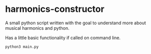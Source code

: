 # harmonics-constructor

A small python script written with the goal to understand more about musical harmonics and python.  

Has a little basic functionality if called on command line.  

```bash
python3 main.py
```
